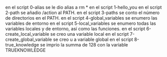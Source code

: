 en el script 0-alias se le dio alias a rm *
en el script 1-hello_you
en el script 2-path se añadio /action al PATH.
en el script 3-paths se conto el número de directorios en el PATH.
en el script 4-global_variables se enumero las variables de entorno
en el script 5-local_variables se enumero todas las variables locales y de entorno, así como las funciones.
en el script 6-create_local_variable se creo una variable local
en el script 7-create_global_variable se creo u a variable global
en el script 8-true_knowledge se imprio la summa de 128 con la variable TRUEKNOWLEDGE
